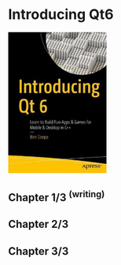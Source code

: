 # Introducing Qt6
<img src="covers/9781484274903.jpg" width="200"/>

## Chapter 1/3 <sup>(writing)</sup>
## Chapter 2/3
## Chapter 3/3
